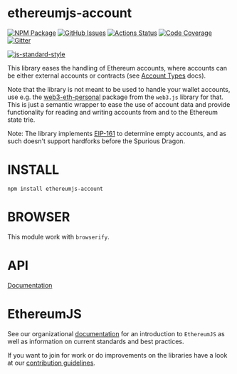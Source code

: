 # ethereumjs-account

[![NPM Package][account-npm-badge]][account-npm-link]
[![GitHub Issues][account-issues-badge]][account-issues-link]
[![Actions Status][account-actions-badge]][account-actions-link]
[![Code Coverage][account-coverage-badge]][account-coverage-link]
[![Gitter][gitter-badge]][gitter-link]

[![js-standard-style][js-standard-style-badge]][js-standard-style-link]

This library eases the handling of Ethereum accounts, where accounts can be either external accounts
or contracts (see
[Account Types](http://ethdocs.org/en/latest/contracts-and-transactions/account-types-gas-and-transactions.html) docs).

Note that the library is not meant to be used to handle your wallet accounts, use e.g. the
[web3-eth-personal](http://web3js.readthedocs.io/en/1.0/web3-eth-personal.html) package from the
`web3.js` library for that. This is just a semantic wrapper to ease the use of account data and
provide functionality for reading and writing accounts from and to the Ethereum state trie.

Note: The library implements [EIP-161](https://eips.ethereum.org/EIPS/eip-161) to determine empty accounts,
and as such doesn't support hardforks before the Spurious Dragon.

# INSTALL

`npm install ethereumjs-account`

# BROWSER

This module work with `browserify`.

# API

[Documentation](./docs/README.md)

# EthereumJS

See our organizational [documentation](https://ethereumjs.readthedocs.io) for an introduction to `EthereumJS` as well as information on current standards and best practices.

If you want to join for work or do improvements on the libraries have a look at our [contribution guidelines](https://ethereumjs.readthedocs.io/en/latest/contributing.html).

[gitter-badge]: https://img.shields.io/gitter/room/ethereum/ethereumjs.svg
[gitter-link]: https://gitter.im/ethereum/ethereumjs
[js-standard-style-badge]: https://cdn.rawgit.com/feross/standard/master/badge.svg
[js-standard-style-link]: https://github.com/feross/standard
[account-npm-badge]: https://img.shields.io/npm/v/ethereumjs-account.svg
[account-npm-link]: https://www.npmjs.org/package/ethereumjs-account
[account-issues-badge]: https://img.shields.io/github/issues/ethereumjs/ethereumjs-vm/package:%20account?label=issues
[account-issues-link]: https://github.com/ethereumjs/ethereumjs-vm/issues?q=is%3Aopen+is%3Aissue+label%3A"package%3A+account"
[account-actions-badge]: https://github.com/ethereumjs/ethereumjs-vm/workflows/Account%20Test/badge.svg
[account-actions-link]: https://github.com/ethereumjs/ethereumjs-vm/actions?query=workflow%3A%22Account+Test%22
[account-coverage-badge]: https://codecov.io/gh/ethereumjs/ethereumjs-vm/branch/master/graph/badge.svg?flag=account
[account-coverage-link]: https://codecov.io/gh/ethereumjs/ethereumjs-vm/tree/master/packages/account
